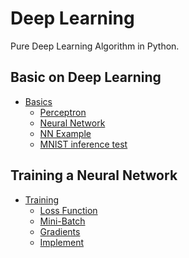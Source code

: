 # Deep Learning
Pure Deep Learning Algorithm in Python.


## Basic on Deep Learning

* [Basics](https://github.com/pydemia/DeepLearning/blob/master/scripts/Basics.md)
  - [Perceptron](https://github.com/pydemia/DeepLearning/blob/master/scripts/Basics.md#perceptron)
  - [Neural Network](https://github.com/pydemia/DeepLearning/blob/master/scripts/Basics.md#neural-network)
  - [NN Example](https://github.com/pydemia/DeepLearning/blob/master/scripts/Basics.md#define-a-neural-network-with-2-hidden-layers)
  - [MNIST inference test](https://github.com/pydemia/DeepLearning/blob/master/scripts/Basics.md##test-with-the-mnist-datasetonly-the-inference-step)

## Training a Neural Network

* [Training](https://github.com/pydemia/DeepLearning/blob/master/scripts/Training.md)
  - [Loss Function](https://github.com/pydemia/DeepLearning/blob/master/scripts/Training.md#loss-function)
  - [Mini-Batch](https://github.com/pydemia/DeepLearning/blob/master/scripts/Training.md#mini-batch-training)
  - [Gradients](https://github.com/pydemia/DeepLearning/blob/master/scripts/Training.md#gradients)
  - [Implement]()
